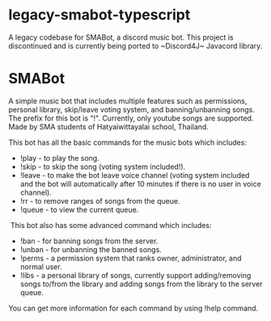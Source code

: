 # legacy-smabot-typescript
A legacy codebase for SMABot, a discord music bot.
This project is discontinued and is currently being ported to ~Discord4J~ Javacord library.
# **SMABot** 

A simple music bot that includes multiple features such as permissions,
personal library, skip/leave voting system, and banning/unbanning songs.
The prefix for this bot is "!". Currently, only youtube songs are
supported. Made by SMA students of Hatyaiwittayalai school, Thailand.

This bot has all the basic commands for the music bots which includes:

-   !play - to play the song.
-   !skip - to skip the song (voting system included!).
-   !leave - to make the bot leave voice channel (voting system included
    and the bot will automatically after 10 minutes if there is no user
    in voice channel).
-   !rr - to remove ranges of songs from the queue.
-   !queue - to view the current queue.

 This bot also has some advanced command which includes:

-   !ban - for banning songs from the server.
-   !unban - for unbanning the banned songs.
-   !perms - a permission system that ranks owner, administrator, and
    normal user.
-   !libs - a personal library of songs, currently support
    adding/removing songs to/from the library and adding songs from the
    library to the server queue.

You can get more information for each command by using !help command.
